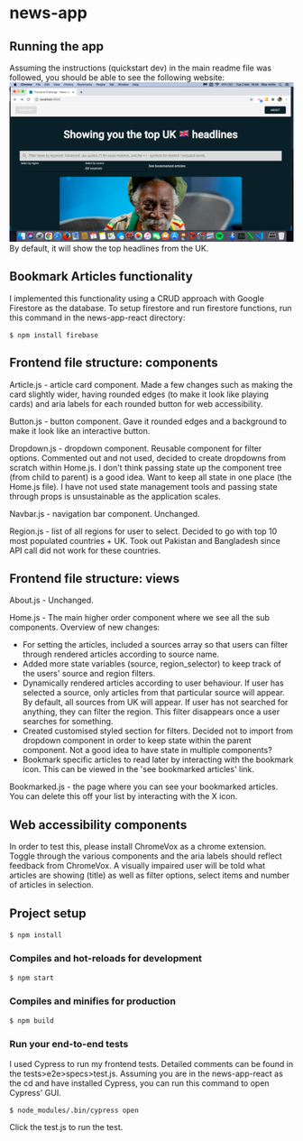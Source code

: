 # news-app

## Running the app
Assuming the instructions (quickstart dev) in the main readme file was followed, you should be able to see the following website:
![homepage](homepage.png)
By default, it will show the top headlines from the UK.

## Bookmark Articles functionality
I implemented this functionality using a CRUD approach with Google Firestore as the database. To setup firestore and run firestore functions, run this command in the news-app-react directory:

```
$ npm install firebase
```

## Frontend file structure: components
Article.js - article card component. Made a few changes such as making the card slightly wider, having rounded edges (to make it look like playing cards) and aria labels for each rounded button for web accessibility.

Button.js - button component. Gave it rounded edges and a background to make it look like an interactive button. 

Dropdown.js - dropdown component. Reusable component for filter options. Commented out and not used, decided to create dropdowns from scratch within Home.js. I don't think passing state up the component tree (from child to parent) is a good idea. Want to keep all state in one place (the Home.js file). I have not used state management tools and passing state through props is unsustainable as the application scales.

Navbar.js - navigation bar component. Unchanged.

Region.js - list of all regions for user to select. Decided to go with top 10 most populated countries + UK. Took out Pakistan and Bangladesh since API call did not work for these countries.

## Frontend file structure: views
About.js - Unchanged.

Home.js - The main higher order component where we see all the sub components. Overview of new changes:

- For setting the articles, included a sources array so that users can filter through rendered articles according to source name.
- Added more state variables (source, region_selector) to keep track of the users' source and region filters.
- Dynamically rendered articles according to user behaviour. If user has selected a source, only articles from that particular source will appear. By default, all sources from UK will appear. If user has not searched for anything, they can filter the region. This filter disappears once a user searches for something.
- Created customised styled section for filters. Decided not to import from dropdown component in order to keep state within the parent component. Not a good idea to have state in multiple components?
- Bookmark specific articles to read later by interacting with the bookmark icon. This can be viewed in the 'see bookmarked articles' link.

Bookmarked.js - the page where you can see your bookmarked articles. You can delete this off your list by interacting with the X icon.

## Web accessibility components
In order to test this, please install ChromeVox as a chrome extension. Toggle through the various components and the aria labels should reflect feedback from ChromeVox. A visually impaired user will be told what articles are showing (title) as well as filter options, select items and number of articles in selection. 

## Project setup
```sh
$ npm install
```

### Compiles and hot-reloads for development
```sh
$ npm start
```

### Compiles and minifies for production
```sh
$ npm build
```

### Run your end-to-end tests
I used Cypress to run my frontend tests. Detailed comments can be found in the tests>e2e>specs>test.js. Assuming you are in the news-app-react as the cd and have installed Cypress, you can run this command to open Cypress' GUI.
```sh
$ node_modules/.bin/cypress open
```
Click the test.js to run the test.
